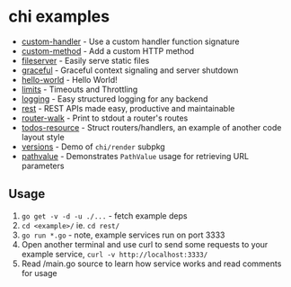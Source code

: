 chi examples
============

* [custom-handler](https://github.com/go-chi/chi/blob/master/_examples/custom-handler/main.go) - Use a custom handler function signature
* [custom-method](https://github.com/go-chi/chi/blob/master/_examples/custom-method/main.go) - Add a custom HTTP method
* [fileserver](https://github.com/go-chi/chi/blob/master/_examples/fileserver/main.go) - Easily serve static files
* [graceful](https://github.com/go-chi/chi/blob/master/_examples/graceful/main.go) - Graceful context signaling and server shutdown
* [hello-world](https://github.com/go-chi/chi/blob/master/_examples/hello-world/main.go) - Hello World!
* [limits](https://github.com/go-chi/chi/blob/master/_examples/limits/main.go) - Timeouts and Throttling
* [logging](https://github.com/go-chi/chi/blob/master/_examples/logging/main.go) - Easy structured logging for any backend
* [rest](https://github.com/go-chi/chi/blob/master/_examples/rest/main.go) - REST APIs made easy, productive and maintainable
* [router-walk](https://github.com/go-chi/chi/blob/master/_examples/router-walk/main.go) - Print to stdout a router's routes
* [todos-resource](https://github.com/go-chi/chi/blob/master/_examples/todos-resource/main.go) - Struct routers/handlers, an example of another code layout style
* [versions](https://github.com/go-chi/chi/blob/master/_examples/versions/main.go) - Demo of `chi/render` subpkg
* [pathvalue](https://github.com/go-chi/chi/blob/master/_examples/pathvalue/main.go) - Demonstrates `PathValue` usage for retrieving URL parameters


## Usage

1. `go get -v -d -u ./...` - fetch example deps
2. `cd <example>/` ie. `cd rest/`
3. `go run *.go` - note, example services run on port 3333
4. Open another terminal and use curl to send some requests to your example service,
   `curl -v http://localhost:3333/`
5. Read <example>/main.go source to learn how service works and read comments for usage

